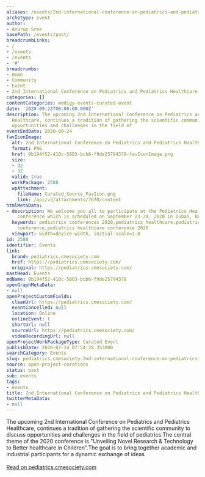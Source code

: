 ```yaml
---
aliases: /events/2nd-international-conference-on-pediatrics-and-pediatrics-healthcare
archetype: event
author:
- Anurup Sree
basePath: /events/past/
breadcrumbLinks:
- /
- /events
- /events
- '#'
breadcrumbs:
- Home
- Community
- Event
- 2nd International Conference on Pediatrics and Pediatrics Healthcare
categories: []
contentCategories: medigy-events-curated-event
date: '2020-09-23T00:00:00.000Z'
description: The upcoming 2nd International Conference on Pediatrics and Pediatrics
  Healthcare, continues a tradition of gathering the scientific community to discuss
  opportunities and challenges in the field of
eventEndDate: 2020-09-24
favIconImage:
  alt: 2nd International Conference on Pediatrics and Pediatrics Healthcare
  format: PNG
  href: 0b194f52-410c-5803-bcb6-f9de25794378-favIconImage.png
  size:
  - 32
  - 32
  valid: true
  workPackage: 2588
  wpAttachment:
    fileName: Curated_Source_FavIcon.png
    link: /api/v3/attachments/7670/content
htmlMetaData:
- description: We welcome you all to participate at the Pediatrics Healthcare 2020
    conference which is scheduled on September 23-24, 2020 in Dubai, UAE
  keywords: pediatrics conferences 2020,pediatrics healthcare,pediatrician,paediatrics,neonatology
    conference,pediatrics healthcare conference 2020
  viewport: width=device-width, initial-scale=1.0
id: 2588
identifier: Events
link:
  brand: pediatrics.cmesociety.com
  href: https://pediatrics.cmesociety.com/
  original: https://pediatrics.cmesociety.com/
mastHead: Events
mdName: 0b194f52-410c-5803-bcb6-f9de25794378
openGraphMetaData:
- null
openProjectCustomFields:
  cleanUrl: https://pediatrics.cmesociety.com/
  eventCancelled: null
  location: Online
  onlineEvent: t
  shortUrl: null
  sourceUrl: https://pediatrics.cmesociety.com/
  videoRecordingUrl: null
openProjectWorkPackageType: Curated Event
publishDate: 2020-07-14 07:54:28.353000
searchCategory: Events
slug: pediatrics.cmesociety-2nd-international-conference-on-pediatrics-and-pediatrics-healthcare
source: open-project-curations
status: past
sub: events
tags:
- events
title: 2nd International Conference on Pediatrics and Pediatrics Healthcare
twitterMetaData:
- null
---
```


<p>The upcoming 2nd International Conference on Pediatrics and Pediatrics Healthcare, continues a tradition of gathering the scientific community to discuss opportunities and challenges in the field of pediatrics.The central theme of the 2020 conference is "Unveiling Novel Research &amp; Technology to Better healthcare in Children".The goal is to bring together academic and industrial participants for a dynamic exchange of ideas<br><br><a href="https://pediatrics.cmesociety.com/">Read on pediatrics.cmesociety.com</a></p>